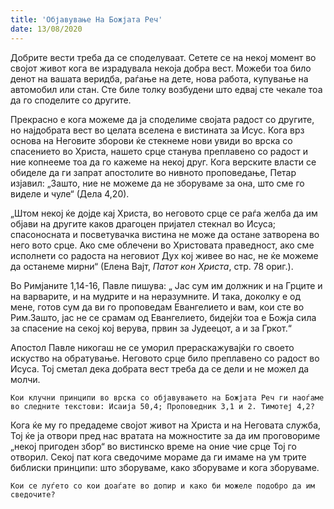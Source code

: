 ```yaml
---
title: 'Објавување На Божјата Реч'
date: 13/08/2020
---
```


Добрите вести треба да се споделуваат. Сетете се на некој момент во својот живот кога ве израдувала некоја добра вест. Можеби тоа било денот на вашата веридба, раѓање на дете, нова работа, купување на автомобил или стан. Сте биле толку возбудени што едвај сте чекале тоа да го споделите со другите.

Прекрасно е кога можеме да ја споделиме својата радост со другите, но најдобрата вест во целата вселена е вистината за Исус. Кога врз основа на Неговите зборови ќе стекнеме нови увиди во врска со спасението во Христa, нашето срце станува преплавено со радост и ние копнееме тоа да го кажеме на некој друг. Кога верските власти се обиделе да ги запрат апостолите во нивното проповедање, Петар изјавил: „Зашто, ние не можеме да не зборуваме за она, што сме го виделе и чуле“ (Дела 4,20).

„Штом некој ќе дојде кај Христа, во неговото срце се раѓа желба да им објави на другите каков драгоцен пријател стекнал во Исуса; спасоносната и посветувачка вистина не може да остане затворена во него вото срце. Ако сме облечени во Христовата праведност, ако сме исполнети со радоста на неговиот Дух кој живее во нас, не ќе можеме да останеме мирни“ (Елена Вајт, *Пaтот кон Христа*, стр. 78 ориг.).

Во Римјаните 1,14-16, Павле пишува: „ Јас сум им должник и на Грците и на варварите, и на мудрите и на неразумните. И така, доколку е од мене, готов сум да ви го проповедам Евангелието и вам, кои сте во Рим.Зашто, јас не се срамам од Евангелието, бидејќи тоа е Божја сила за спасение на секој кој верува, првин за Јудеецот, а и за Гркот.“

Апостол Павле никогаш не се уморил прераскажувајќи го своето искуство на обратување. Неговото срце било преплавено со радост во Исуса. Тој сметал дека добрата вест треба да се дели и не можел да молчи.

`Кои клучни принципи во врска со објавувањето на Божјата Реч ги наоѓаме во следните текстови: Исаија 50,4; Проповедник 3,1 и 2. Тимотеј 4,2?`

Кога ќе му го предадеме својот живот на Христа и на Неговата служба, Тој ќе ја отвори пред нас вратата на можностите за да им проговориме „некој пригоден збор“ во вистинско време на оние чие срце Тој го отворил. Секој пат кога сведочиме мораме да ги имаме на ум трите библиски принципи: што зборуваме, како зборуваме и кога зборуваме.

`Кои се луѓето со кои доаѓате во допир и како би можеле подобро да им сведочите?`